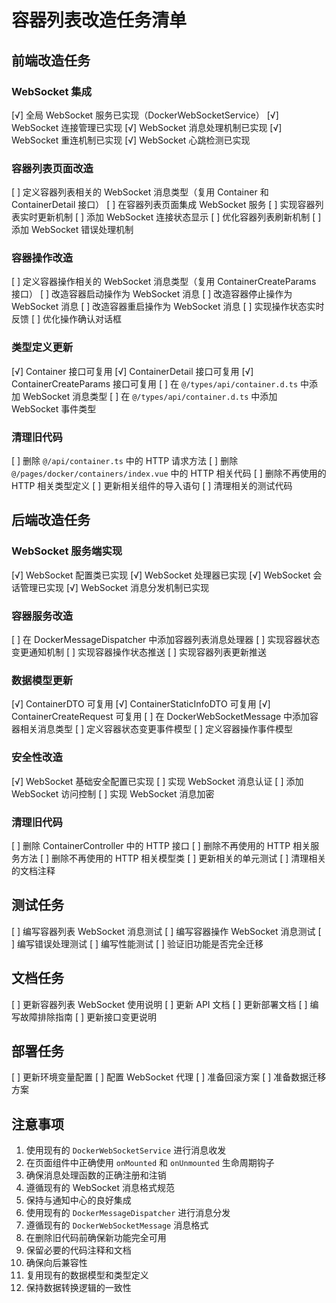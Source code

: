 # 容器列表改造任务清单

## 前端改造任务

### WebSocket 集成
[√] 全局 WebSocket 服务已实现（DockerWebSocketService）
[√] WebSocket 连接管理已实现
[√] WebSocket 消息处理机制已实现
[√] WebSocket 重连机制已实现
[√] WebSocket 心跳检测已实现

### 容器列表页面改造
[ ] 定义容器列表相关的 WebSocket 消息类型（复用 Container 和 ContainerDetail 接口）
[ ] 在容器列表页面集成 WebSocket 服务
[ ] 实现容器列表实时更新机制
[ ] 添加 WebSocket 连接状态显示
[ ] 优化容器列表刷新机制
[ ] 添加 WebSocket 错误处理机制

### 容器操作改造
[ ] 定义容器操作相关的 WebSocket 消息类型（复用 ContainerCreateParams 接口）
[ ] 改造容器启动操作为 WebSocket 消息
[ ] 改造容器停止操作为 WebSocket 消息
[ ] 改造容器重启操作为 WebSocket 消息
[ ] 实现操作状态实时反馈
[ ] 优化操作确认对话框

### 类型定义更新
[√] Container 接口可复用
[√] ContainerDetail 接口可复用
[√] ContainerCreateParams 接口可复用
[ ] 在 `@/types/api/container.d.ts` 中添加 WebSocket 消息类型
[ ] 在 `@/types/api/container.d.ts` 中添加 WebSocket 事件类型

### 清理旧代码
[ ] 删除 `@/api/container.ts` 中的 HTTP 请求方法
[ ] 删除 `@/pages/docker/containers/index.vue` 中的 HTTP 相关代码
[ ] 删除不再使用的 HTTP 相关类型定义
[ ] 更新相关组件的导入语句
[ ] 清理相关的测试代码

## 后端改造任务

### WebSocket 服务端实现
[√] WebSocket 配置类已实现
[√] WebSocket 处理器已实现
[√] WebSocket 会话管理已实现
[√] WebSocket 消息分发机制已实现

### 容器服务改造
[ ] 在 DockerMessageDispatcher 中添加容器列表消息处理器
[ ] 实现容器状态变更通知机制
[ ] 实现容器操作状态推送
[ ] 实现容器列表更新推送

### 数据模型更新
[√] ContainerDTO 可复用
[√] ContainerStaticInfoDTO 可复用
[√] ContainerCreateRequest 可复用
[ ] 在 DockerWebSocketMessage 中添加容器相关消息类型
[ ] 定义容器状态变更事件模型
[ ] 定义容器操作事件模型

### 安全性改造
[√] WebSocket 基础安全配置已实现
[ ] 实现 WebSocket 消息认证
[ ] 添加 WebSocket 访问控制
[ ] 实现 WebSocket 消息加密

### 清理旧代码
[ ] 删除 ContainerController 中的 HTTP 接口
[ ] 删除不再使用的 HTTP 相关服务方法
[ ] 删除不再使用的 HTTP 相关模型类
[ ] 更新相关的单元测试
[ ] 清理相关的文档注释

## 测试任务
[ ] 编写容器列表 WebSocket 消息测试
[ ] 编写容器操作 WebSocket 消息测试
[ ] 编写错误处理测试
[ ] 编写性能测试
[ ] 验证旧功能是否完全迁移

## 文档任务
[ ] 更新容器列表 WebSocket 使用说明
[ ] 更新 API 文档
[ ] 更新部署文档
[ ] 编写故障排除指南
[ ] 更新接口变更说明

## 部署任务
[ ] 更新环境变量配置
[ ] 配置 WebSocket 代理
[ ] 准备回滚方案
[ ] 准备数据迁移方案

## 注意事项
1. 使用现有的 `DockerWebSocketService` 进行消息收发
2. 在页面组件中正确使用 `onMounted` 和 `onUnmounted` 生命周期钩子
3. 确保消息处理函数的正确注册和注销
4. 遵循现有的 WebSocket 消息格式规范
5. 保持与通知中心的良好集成
6. 使用现有的 `DockerMessageDispatcher` 进行消息分发
7. 遵循现有的 `DockerWebSocketMessage` 消息格式
8. 在删除旧代码前确保新功能完全可用
9. 保留必要的代码注释和文档
10. 确保向后兼容性
11. 复用现有的数据模型和类型定义
12. 保持数据转换逻辑的一致性 